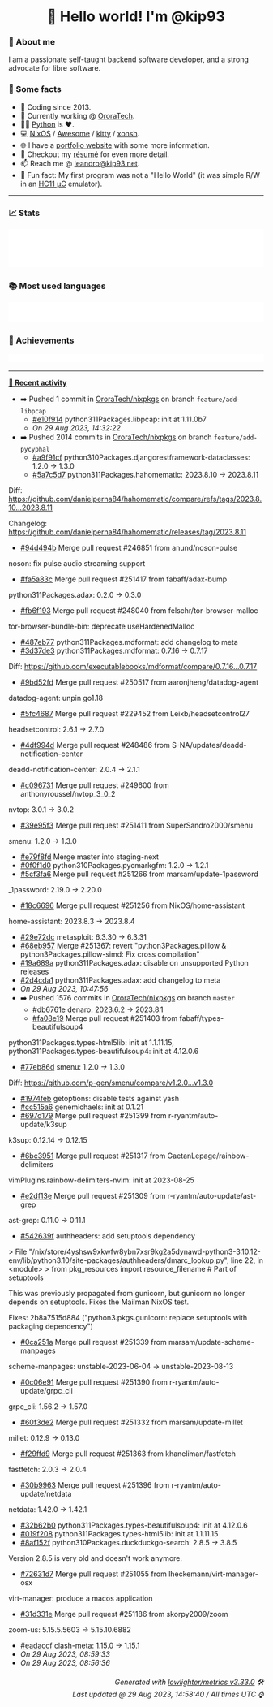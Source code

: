 <!-- README template, populated using this action:
     https://github.com/kip93/kip93/blob/main/.github/workflows/readme.yml. -->

<h1 align="center">👋 Hello world! I'm @kip93</h1> <!-- LOGIN => username -->

### 👤 About me

I am a passionate self-taught backend software developer, and a strong advocate for libre software.


### 💬 Some facts

* 📅 Coding since 2013.
* 💼 Currently working @ [OroraTech](https://ororatech.com/).
* 👨‍💻 [Python](https://github.com/search?q=user%3Akip93&l=python) is ❤️. <!-- LOGIN => username -->
* 💻 [NixOS](https://github.com/NixOS/) /
     [Awesome](https://github.com/awesomeWM/) /
     [kitty](https://github.com/kovidgoyal/kitty/) /
     [xonsh](https://github.com/xonsh/).
* 🌐 I have a [portfolio website](https://kip93.net/) with some more information.
* 📝 Checkout my [résumé](https://kip93.net/resume/) for even more detail.
* 📫 Reach me @ [leandro@kip93.net](mailto:leandro@kip93.net).
* 🎲 Fun fact: My first program was not a "Hello World" (it was simple R/W in an [HC11 µC](https://en.wikipedia.org/wiki/68HC11) emulator).


-----------------------------------------------------------------------------------------------------------------------


### 📈 Stats

![](./stats.svg)


### 📚 Most used languages <!-- by percentage, in decreasing order -->

![](./languages.svg)


### 🏅 Achievements

![](./achievements.svg)


-----------------------------------------------------------------------------------------------------------------------


**[📰 Recent activity](https://github.com/kip93)**
* ➡️ Pushed 1 commit in [OroraTech/nixpkgs](https://github.com/OroraTech/nixpkgs) on branch `feature/add-libpcap`
  * [#e10f914](https://github.com/OroraTech/nixpkgs/commit/e10f914) python311Packages.libpcap: init at 1.11.0b7
  * *On 29 Aug 2023, 14:32:22*
* ➡️ Pushed 2014 commits in [OroraTech/nixpkgs](https://github.com/OroraTech/nixpkgs) on branch `feature/add-pycyphal`
  * [#a9f91cf](https://github.com/OroraTech/nixpkgs/commit/a9f91cf) python310Packages.djangorestframework-dataclasses: 1.2.0 -&gt; 1.3.0
  * [#5a7c5d7](https://github.com/OroraTech/nixpkgs/commit/5a7c5d7) python311Packages.hahomematic: 2023.8.10 -&gt; 2023.8.11

Diff: https://github.com/danielperna84/hahomematic/compare/refs/tags/2023.8.10...2023.8.11

Changelog: https://github.com/danielperna84/hahomematic/releases/tag/2023.8.11
  * [#94d494b](https://github.com/OroraTech/nixpkgs/commit/94d494b) Merge pull request #246851 from anund/noson-pulse

noson: fix pulse audio streaming support
  * [#fa5a83c](https://github.com/OroraTech/nixpkgs/commit/fa5a83c) Merge pull request #251417 from fabaff/adax-bump

python311Packages.adax: 0.2.0 -&gt; 0.3.0
  * [#fb6f193](https://github.com/OroraTech/nixpkgs/commit/fb6f193) Merge pull request #248040 from felschr/tor-browser-malloc

tor-browser-bundle-bin: deprecate useHardenedMalloc
  * [#487eb77](https://github.com/OroraTech/nixpkgs/commit/487eb77)  python311Packages.mdformat: add changelog to meta
  * [#3d37de3](https://github.com/OroraTech/nixpkgs/commit/3d37de3) python311Packages.mdformat: 0.7.16 -&gt; 0.7.17

Diff: https://github.com/executablebooks/mdformat/compare/0.7.16...0.7.17
  * [#9bd52fd](https://github.com/OroraTech/nixpkgs/commit/9bd52fd) Merge pull request #250517 from aaronjheng/datadog-agent

datadog-agent: unpin go1.18
  * [#5fc4687](https://github.com/OroraTech/nixpkgs/commit/5fc4687) Merge pull request #229452 from Leixb/headsetcontrol27

headsetcontrol: 2.6.1 -&gt; 2.7.0
  * [#4df994d](https://github.com/OroraTech/nixpkgs/commit/4df994d) Merge pull request #248486 from S-NA/updates/deadd-notification-center

deadd-notification-center: 2.0.4 -&gt; 2.1.1
  * [#c096731](https://github.com/OroraTech/nixpkgs/commit/c096731) Merge pull request #249600 from anthonyroussel/nvtop_3_0_2

nvtop: 3.0.1 -&gt; 3.0.2
  * [#39e95f3](https://github.com/OroraTech/nixpkgs/commit/39e95f3) Merge pull request #251411 from SuperSandro2000/smenu

smenu: 1.2.0 -&gt; 1.3.0
  * [#e79f8fd](https://github.com/OroraTech/nixpkgs/commit/e79f8fd) Merge master into staging-next
  * [#0f0f1d0](https://github.com/OroraTech/nixpkgs/commit/0f0f1d0) python310Packages.pycmarkgfm: 1.2.0 -&gt; 1.2.1
  * [#5cf3fa6](https://github.com/OroraTech/nixpkgs/commit/5cf3fa6) Merge pull request #251266 from marsam/update-1password

_1password: 2.19.0 -&gt; 2.20.0
  * [#18c6696](https://github.com/OroraTech/nixpkgs/commit/18c6696) Merge pull request #251256 from NixOS/home-assistant

home-assistant: 2023.8.3 -&gt; 2023.8.4
  * [#29e72dc](https://github.com/OroraTech/nixpkgs/commit/29e72dc) metasploit: 6.3.30 -&gt; 6.3.31
  * [#68eb957](https://github.com/OroraTech/nixpkgs/commit/68eb957) Merge #251367: revert &#34;python3Packages.pillow &amp; python3Packages.pillow-simd: Fix cross compilation&#34;
  * [#19a689a](https://github.com/OroraTech/nixpkgs/commit/19a689a) python311Packages.adax: disable on unsupported Python releases
  * [#2d4cda1](https://github.com/OroraTech/nixpkgs/commit/2d4cda1) python311Packages.adax: add changelog to meta
  * *On 29 Aug 2023, 10:47:56*
* ➡️ Pushed 1576 commits in [OroraTech/nixpkgs](https://github.com/OroraTech/nixpkgs) on branch `master`
  * [#db6761e](https://github.com/OroraTech/nixpkgs/commit/db6761e) denaro: 2023.6.2 -&gt; 2023.8.1
  * [#fa08e19](https://github.com/OroraTech/nixpkgs/commit/fa08e19) Merge pull request #251403 from fabaff/types-beautifulsoup4

 python311Packages.types-html5lib: init at 1.1.11.15, python311Packages.types-beautifulsoup4: init at 4.12.0.6
  * [#77eb86d](https://github.com/OroraTech/nixpkgs/commit/77eb86d) smenu: 1.2.0 -&gt; 1.3.0

Diff: https://github.com/p-gen/smenu/compare/v1.2.0...v1.3.0
  * [#1974feb](https://github.com/OroraTech/nixpkgs/commit/1974feb) getoptions: disable tests against yash
  * [#cc515a6](https://github.com/OroraTech/nixpkgs/commit/cc515a6) genemichaels: init at 0.1.21
  * [#697d179](https://github.com/OroraTech/nixpkgs/commit/697d179) Merge pull request #251399 from r-ryantm/auto-update/k3sup

k3sup: 0.12.14 -&gt; 0.12.15
  * [#6bc3951](https://github.com/OroraTech/nixpkgs/commit/6bc3951) Merge pull request #251317 from GaetanLepage/rainbow-delimiters

vimPlugins.rainbow-delimiters-nvim: init at 2023-08-25
  * [#e2df13e](https://github.com/OroraTech/nixpkgs/commit/e2df13e) Merge pull request #251309 from r-ryantm/auto-update/ast-grep

ast-grep: 0.11.0 -&gt; 0.11.1
  * [#542639f](https://github.com/OroraTech/nixpkgs/commit/542639f) authheaders: add setuptools dependency

&gt; File &#34;/nix/store/4yshsw9xkwfw8ybn7xsr9kg2a5dynawd-python3-3.10.12-env/lib/python3.10/site-packages/authheaders/dmarc_lookup.py&#34;, line 22, in &lt;module&gt;
&gt;   from pkg_resources import resource_filename  # Part of setuptools

This was previously propagated from gunicorn, but gunicorn no longer
depends on setuptools.  Fixes the Mailman NixOS test.

Fixes: 2b8a7515d884 (&#34;python3.pkgs.gunicorn: replace setuptools with packaging dependency&#34;)
  * [#0ca251a](https://github.com/OroraTech/nixpkgs/commit/0ca251a) Merge pull request #251339 from marsam/update-scheme-manpages

scheme-manpages: unstable-2023-06-04 -&gt; unstable-2023-08-13
  * [#0c06e91](https://github.com/OroraTech/nixpkgs/commit/0c06e91) Merge pull request #251390 from r-ryantm/auto-update/grpc_cli

grpc_cli: 1.56.2 -&gt; 1.57.0
  * [#60f3de2](https://github.com/OroraTech/nixpkgs/commit/60f3de2) Merge pull request #251332 from marsam/update-millet

millet: 0.12.9 -&gt; 0.13.0
  * [#f29ffd9](https://github.com/OroraTech/nixpkgs/commit/f29ffd9) Merge pull request #251363 from khaneliman/fastfetch

fastfetch: 2.0.3 -&gt; 2.0.4
  * [#30b9963](https://github.com/OroraTech/nixpkgs/commit/30b9963) Merge pull request #251396 from r-ryantm/auto-update/netdata

netdata: 1.42.0 -&gt; 1.42.1
  * [#32b62b0](https://github.com/OroraTech/nixpkgs/commit/32b62b0) python311Packages.types-beautifulsoup4: init at 4.12.0.6
  * [#019f208](https://github.com/OroraTech/nixpkgs/commit/019f208) python311Packages.types-html5lib: init at 1.1.11.15
  * [#8af152f](https://github.com/OroraTech/nixpkgs/commit/8af152f) python310Packages.duckduckgo-search: 2.8.5 -&gt; 3.8.5

Version 2.8.5 is very old and doesn&#39;t work anymore.
  * [#72631d7](https://github.com/OroraTech/nixpkgs/commit/72631d7) Merge pull request #251055 from lheckemann/virt-manager-osx

virt-manager: produce a macos application
  * [#31d331e](https://github.com/OroraTech/nixpkgs/commit/31d331e) Merge pull request #251186 from skorpy2009/zoom

zoom-us: 5.15.5.5603 -&gt; 5.15.10.6882
  * [#eadaccf](https://github.com/OroraTech/nixpkgs/commit/eadaccf) clash-meta: 1.15.0 -&gt; 1.15.1
  * *On 29 Aug 2023, 08:59:33*
  * *On 29 Aug 2023, 08:56:36*
 <!-- Last activity -->


<h6 align="right"><em>
    Generated with <a href="https://github.com/lowlighter/metrics/tree/latest/">lowlighter/metrics v3.33.0</a> 🛠️<br> <!-- VERSION => MAJOR.minor.patch -->
    Last updated @ 29 Aug 2023, 14:58:40 / All times UTC ⌚ <!-- meta.generated => DD/MM/YYYY, hh:mm -->
</em></h6>
